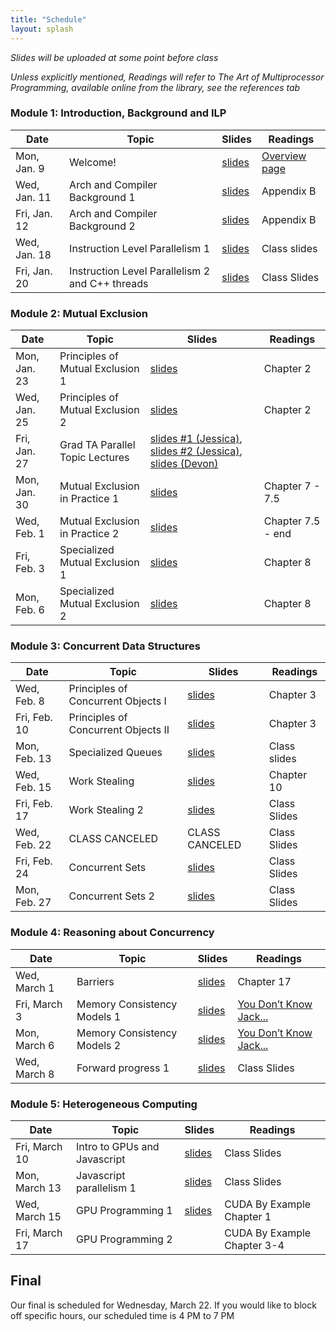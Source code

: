 ```yaml
---
title: "Schedule"
layout: splash
---
```


_Slides will be uploaded at some point before class_

_Unless explicitly mentioned, Readings will refer to The Art of Multiprocessor Programming, available online from the library, see the references tab_

### Module 1: Introduction, Background and ILP

| Date             | Topic    | Slides |   Readings
|------------------|----------|--------|----------------
| Mon, Jan. 9      | Welcome!                                          | [slides](lectures/CSE113Jan9_wi2023.pdf)   | [Overview page](https://sorensenucsc.github.io/CSE113-wi2022/overview.html)
| Wed, Jan. 11      | Arch and Compiler Background 1                   | [slides](lectures/CSE113Jan11_wi2023.pdf)  | Appendix B
| Fri, Jan. 12      | Arch and Compiler Background 2                   |  [slides](lectures/CSE113Jan13_wi2023.pdf) | Appendix B
| Wed, Jan. 18     | Instruction Level Parallelism 1                   |  [slides](lectures/CSE113Jan18_wi2023.pdf) | Class slides
| Fri, Jan. 20     | Instruction Level Parallelism 2 and C++ threads   |   [slides](lectures/CSE113Jan20_wi2023.pdf)| Class Slides

### Module 2: Mutual Exclusion

| Date             | Topic    | Slides |   Readings
|------------------|----------|--------|----------------
| Mon, Jan. 23     | Principles of Mutual Exclusion 1  |  [slides](lectures/CSE113Jan23_wi2023.pdf) | Chapter 2
| Wed, Jan. 25     | Principles of Mutual Exclusion 2  |  [slides](lectures/CSE113Jan25_wi2023.pdf) | Chapter 2
| Fri, Jan. 27     | Grad TA Parallel Topic Lectures   |  [slides #1 (Jessica)](lectures/CSE113Jan27_wi2023-jessica-openmp.pdf), [slides #2 (Jessica)](lectures/CSE113Jan27_wi2023-jessica-lightning.pdf), [slides (Devon)](lectures/CSE113Jan27_wi2023-devon.pdf) |
| Mon, Jan. 30     | Mutual Exclusion in Practice 1    |  [slides](lectures/CSE113Jan30_wi2023.pdf) | Chapter 7 - 7.5
| Wed, Feb. 1      | Mutual Exclusion in Practice 2    |  [slides](lectures/CSE113Feb1_wi2023.pdf) | Chapter 7.5 - end
| Fri, Feb. 3      | Specialized Mutual Exclusion 1    |  [slides](lectures/CSE113Feb3_wi2023.pdf) | Chapter 8
| Mon, Feb. 6      | Specialized Mutual Exclusion 2    |  [slides](lectures/CSE113Feb6_wi2023.pdf)| Chapter 8

### Module 3: Concurrent Data Structures

| Date             | Topic    | Slides |   Readings
|------------------|----------|--------|----------------
| Wed, Feb. 8      | Principles of Concurrent Objects I   | [slides](lectures/CSE113Feb8_wi2023.pdf) | Chapter 3
| Fri, Feb. 10     | Principles of Concurrent Objects II  | [slides](lectures/CSE113Feb10_wi2023.pdf) | Chapter 3
| Mon, Feb. 13     | Specialized Queues                   |  [slides](lectures/CSE113Feb13_wi2023.pdf)| Class slides
| Wed, Feb. 15     | Work Stealing                        |  [slides](lectures/CSE113Feb15_wi2023.pdf) | Chapter 10
| Fri, Feb. 17     | Work Stealing 2                      |   [slides](lectures/CSE113Feb17_wi2023.pdf)| Class Slides
| Wed, Feb. 22     | CLASS CANCELED                    | CLASS CANCELED | Class Slides
| Fri, Feb. 24     |  Concurrent Sets                    |  [slides](lectures/CSE113Feb24_wi2023.pdf) | Class Slides
| Mon, Feb. 27     | Concurrent Sets 2                    |  [slides](lectures/CSE113Feb27_wi2023.pdf)  | Class Slides
 

### Module 4: Reasoning about Concurrency

| Date             | Topic    | Slides |   Readings
|------------------|----------|--------|----------------
| Wed, March 1     |  Barriers                      |  [slides](lectures/CSE113March1_wi2023.pdf) | Chapter 17
| Fri, March 3     |  Memory Consistency Models 1   |  [slides](lectures/CSE113March3_wi2023.pdf) | [You Don’t Know Jack...](https://queue.acm.org/detail.cfm?id=2088916) 
| Mon, March 6     |  Memory Consistency Models 2   | [slides](lectures/CSE113March6_wi2023.pdf) | [You Don’t Know Jack...](https://queue.acm.org/detail.cfm?id=2088916) 
| Wed, March 8      |  Forward progress 1            |  [slides](lectures/CSE113March8_wi2023.pdf)| Class Slides


### Module 5: Heterogeneous Computing

| Date             | Topic    | Slides |   Readings
|------------------|----------|--------|----------------
|  Fri, March 10     | Intro to GPUs and Javascript         | [slides](lectures/CSE113March10_wi2023.pdf) | Class Slides
| Mon, March 13   | Javascript parallelism 1             | [slides](lectures/CSE113March13_wi2023.pdf)  | Class Slides
| Wed, March 15     | GPU Programming 1                    | [slides](lectures/CSE113March15_wi2023.pdf)  | CUDA By Example Chapter 1
| Fri, March 17     | GPU Programming 2                    |  | CUDA By Example Chapter 3-4


## Final

Our final is scheduled for Wednesday, March 22. If you would like to block off specific hours, our scheduled time is 4 PM to 7 PM

